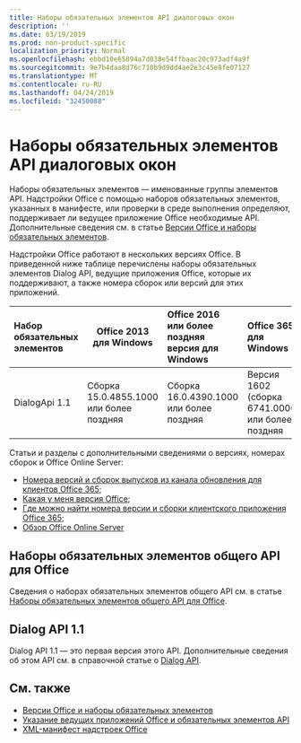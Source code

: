 ```yaml
---
title: Наборы обязательных элементов API диалоговых окон
description: ''
ms.date: 03/19/2019
ms.prod: non-product-specific
localization_priority: Normal
ms.openlocfilehash: ebbd10e65894a7d038e54ffbaac20c973adf4a9f
ms.sourcegitcommit: 9e7b4daa8d76c710b9d9dd4ae2e3c45e8fe07127
ms.translationtype: MT
ms.contentlocale: ru-RU
ms.lasthandoff: 04/24/2019
ms.locfileid: "32450088"
---
```

# <a name="dialog-api-requirement-sets"></a>Наборы обязательных элементов API диалоговых окон

Наборы обязательных элементов — именованные группы элементов API. Надстройки Office с помощью наборов обязательных элементов, указанных в манифесте, или проверки в среде выполнения определяют, поддерживает ли ведущее приложение Office необходимые API. Дополнительные сведения см. в статье [Версии Office и наборы обязательных элементов](/office/dev/add-ins/develop/office-versions-and-requirement-sets).

Надстройки Office работают в нескольких версиях Office. В приведенной ниже таблице перечислены наборы обязательных элементов Dialog API, ведущие приложения Office, которые их поддерживают, а также номера сборок или версий для этих приложений.

|  Набор обязательных элементов  | Office 2013 для Windows | Office 2016 или более поздняя версия для Windows   | Office 365 для Windows |  Office 365 для iPad  |  Office 365 для Mac  | Office Online  |  Office Online Server  |
|:-----|-----|:-----|:-----|:-----|:-----|:-----|:-----|
| DialogApi 1.1  | Сборка 15.0.4855.1000 или более поздняя | Сборка 16.0.4390.1000 или более поздняя | Версия 1602 (сборка 6741.0000) или более поздняя | 1.22 или более поздняя | 15.20 или более поздняя| Январь 2017 г. | Версия 1608 (сборка 7601.6800) или более поздняя|

Статьи и разделы с дополнительными сведениями о версиях, номерах сборок и Office Online Server:

- [Номера версий и сборок выпусков из канала обновления для клиентов Office 365](https://support.office.com/article/version-and-build-numbers-of-update-channel-releases-ae942449-1fca-4484-898b-a933ea23def7);
- [Какая у меня версия Office](https://support.office.com/article/What-version-of-Office-am-I-using-932788b8-a3ce-44bf-bb09-e334518b8b19);
- [Где можно найти номера версии и сборки клиентского приложения Office 365](https://support.office.com/article/version-and-build-numbers-of-update-channel-releases-ae942449-1fca-4484-898b-a933ea23def7);
- [Обзор Office Online Server](/officeonlineserver/office-online-server-overview)

## <a name="office-common-api-requirement-sets"></a>Наборы обязательных элементов общего API для Office

Сведения о наборах обязательных элементов общего API см. в статье [Наборы обязательных элементов общего API для Office](office-add-in-requirement-sets.md).

## <a name="dialog-api-11"></a>Dialog API 1.1

Dialog API 1.1 — это первая версия этого API. Дополнительные сведения об этом API см. в справочной статье о [Dialog API](/javascript/api/office/office.ui).

## <a name="see-also"></a>См. также

- [Версии Office и наборы обязательных элементов](/office/dev/add-ins/develop/office-versions-and-requirement-sets)
- [Указание ведущих приложений Office и обязательных элементов API](/office/dev/add-ins/develop/specify-office-hosts-and-api-requirements)
- [XML-манифест надстроек Office](/office/dev/add-ins/develop/add-in-manifests)
